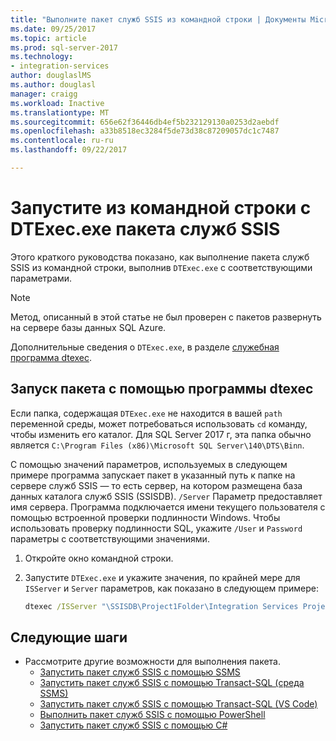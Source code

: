 ```yaml
---
title: "Выполните пакет служб SSIS из командной строки | Документы Microsoft"
ms.date: 09/25/2017
ms.topic: article
ms.prod: sql-server-2017
ms.technology:
- integration-services
author: douglaslMS
ms.author: douglasl
manager: craigg
ms.workload: Inactive
ms.translationtype: MT
ms.sourcegitcommit: 656e62f36446db4ef5b232129130a0253d2aebdf
ms.openlocfilehash: a33b8518ec3284f5de73d38c87209057dc1c7487
ms.contentlocale: ru-ru
ms.lasthandoff: 09/22/2017

---
```

# <a name="run-an-ssis-package-from-the-command-prompt-with-dtexecexe"></a>Запустите из командной строки с DTExec.exe пакета служб SSIS
Этого краткого руководства показано, как выполнение пакета служб SSIS из командной строки, выполнив `DTExec.exe` с соответствующими параметрами.

> [!NOTE]
> Метод, описанный в этой статье не был проверен с пакетов развернуть на сервере базы данных SQL Azure.

Дополнительные сведения о `DTExec.exe`, в разделе [служебная программа dtexec](https://docs.microsoft.com/en-us/sql/integration-services/packages/dtexec-utility).

## <a name="run-a-package-with-dtexec"></a>Запуск пакета с помощью программы dtexec

Если папка, содержащая `DTExec.exe` не находится в вашей `path` переменной среды, может потребоваться использовать `cd` команду, чтобы изменить его каталог. Для SQL Server 2017 г, эта папка обычно является `C:\Program Files (x86)\Microsoft SQL Server\140\DTS\Binn`.

С помощью значений параметров, используемых в следующем примере программа запускает пакет в указанный путь к папке на сервере служб SSIS — то есть сервер, на котором размещена база данных каталога служб SSIS (SSISDB). `/Server` Параметр предоставляет имя сервера. Программа подключается имени текущего пользователя с помощью встроенной проверки подлинности Windows. Чтобы использовать проверку подлинности SQL, укажите `/User` и `Password` параметры с соответствующими значениями.

1. Откройте окно командной строки.

2. Запустите `DTExec.exe` и укажите значения, по крайней мере для `ISServer` и `Server` параметров, как показано в следующем примере:

    ```cmd
    dtexec /ISServer "\SSISDB\Project1Folder\Integration Services Project1\Package.dtsx" /Server "localhost"
    ```

## <a name="next-steps"></a>Следующие шаги
- Рассмотрите другие возможности для выполнения пакета.
    - [Запустить пакет служб SSIS с помощью SSMS](./ssis-quickstart-run-ssms.md)
    - [Запустить пакет служб SSIS с помощью Transact-SQL (среда SSMS)](./ssis-quickstart-run-tsql-ssms.md)
    - [Запустить пакет служб SSIS с помощью Transact-SQL (VS Code)](ssis-quickstart-run-tsql-vscode.md)
    - [Выполнить пакет служб SSIS с помощью PowerShell](ssis-quickstart-run-powershell.md)
    - [Запустить пакет служб SSIS с помощью C#](./ssis-quickstart-run-dotnet.md) 

